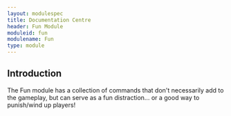 ```yaml
---
layout: modulespec
title: Documentation Centre
header: Fun Module
moduleid: fun
modulename: Fun
type: module
---
```


## Introduction

The Fun module has a collection of commands that don't necessarily add to the gameplay, but can serve as a fun distraction...
or a good way to punish/wind up players!